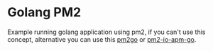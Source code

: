 # Golang PM2

Example running golang application using pm2, if you can't use this concept, alternative you can use this [pm2go](https://github.com/struCoder/pmgo) or [pm2-io-apm-go](https://github.com/keymetrics/pm2-io-apm-go).

